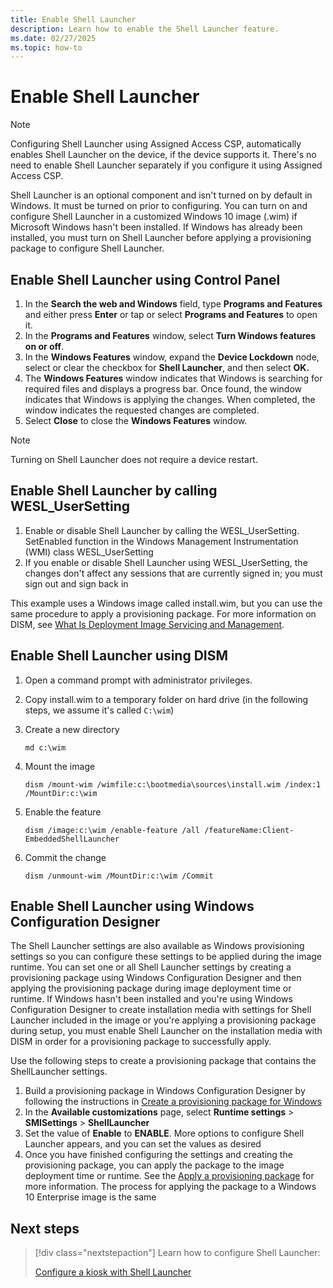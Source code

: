 ```yaml
---
title: Enable Shell Launcher
description: Learn how to enable the Shell Launcher feature.
ms.date: 02/27/2025
ms.topic: how-to
---
```


# Enable Shell Launcher

> [!NOTE]
> Configuring Shell Launcher using Assigned Access CSP, automatically enables Shell Launcher on the device, if the device supports it. There's no need to enable Shell Launcher separately if you configure it using Assigned Access CSP.

Shell Launcher is an optional component and isn't turned on by default in Windows. It must be turned on prior to configuring. You can turn on and configure Shell Launcher in a customized Windows 10 image (.wim) if Microsoft Windows hasn't been installed. If Windows has already been installed, you must turn on Shell Launcher before applying a provisioning package to configure Shell Launcher.

## Enable Shell Launcher using Control Panel

1. In the **Search the web and Windows** field, type **Programs and Features** and either press **Enter** or tap or select **Programs and Features** to open it.
1. In the **Programs and Features** window, select **Turn Windows features on or off**.
1. In the **Windows Features** window, expand the **Device Lockdown** node, select or clear the checkbox for **Shell Launcher**, and then select **OK.**
1. The **Windows Features** window indicates that Windows is searching for required files and displays a progress bar. Once found, the window indicates that Windows is applying the changes. When completed, the window indicates the requested changes are completed.
1. Select **Close** to close the **Windows Features** window.

> [!NOTE]
> Turning on Shell Launcher does not require a device restart.

## Enable Shell Launcher by calling WESL_UserSetting

1. Enable or disable Shell Launcher by calling the WESL_UserSetting. SetEnabled function in the Windows Management Instrumentation (WMI) class WESL_UserSetting
1. If you enable or disable Shell Launcher using WESL_UserSetting, the changes don't affect any sessions that are currently signed in; you must sign out and sign back in

This example uses a Windows image called install.wim, but you can use the same procedure to apply a provisioning package. For more information on DISM, see [What Is Deployment Image Servicing and Management](/windows-hardware/manufacture/desktop/what-is-dism).

## Enable Shell Launcher using DISM

1. Open a command prompt with administrator privileges.
1. Copy install.wim to a temporary folder on hard drive (in the following steps, we assume it's called `C:\wim`)
1. Create a new directory

    ```CMD
    md c:\wim
    ```

1. Mount the image

    ```CMD
    dism /mount-wim /wimfile:c:\bootmedia\sources\install.wim /index:1 /MountDir:c:\wim
    ```

1. Enable the feature

    ```CMD
    dism /image:c:\wim /enable-feature /all /featureName:Client-EmbeddedShellLauncher
    ```

1. Commit the change

    ```CMD
    dism /unmount-wim /MountDir:c:\wim /Commit
    ```

## Enable Shell Launcher using Windows Configuration Designer

The Shell Launcher settings are also available as Windows provisioning settings so you can configure these settings to be applied during the image runtime. You can set one or all Shell Launcher settings by creating a provisioning package using Windows Configuration Designer and then applying the provisioning package during image deployment time or runtime. If Windows hasn't been installed and you're using Windows Configuration Designer to create installation media with settings for Shell Launcher included in the image or you're applying a provisioning package during setup, you must enable Shell Launcher on the installation media with DISM in order for a provisioning package to successfully apply.

Use the following steps to create a provisioning package that contains the ShellLauncher settings.

1. Build a provisioning package in Windows Configuration Designer by following the instructions in [Create a provisioning package for Windows](/windows/configuration/provisioning-packages/provisioning-create-package)
1. In the **Available customizations** page, select **Runtime settings** > **SMISettings** > **ShellLauncher**
1. Set the value of **Enable** to **ENABLE**. More options to configure Shell Launcher appears, and you can set the values as desired
1. Once you have finished configuring the settings and creating the provisioning package, you can apply the package to the image deployment time or runtime. See the [Apply a provisioning package](/windows/configuration/provisioning-packages/provisioning-apply-package) for more information. The process for applying the package to a Windows 10 Enterprise image is the same

## Next steps

> [!div class="nextstepaction"]
> Learn how to configure Shell Launcher:
>
> [Configure a kiosk with Shell Launcher](configure.md)
